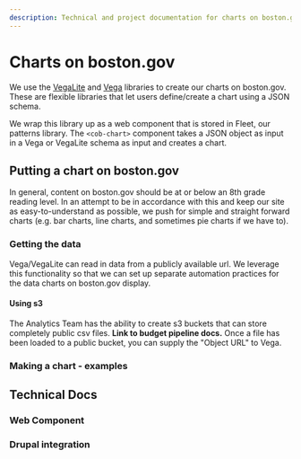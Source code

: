 ```yaml
---
description: Technical and project documentation for charts on boston.gov.
---
```


# Charts on boston.gov

We use the [VegaLite](https://vega.github.io/vega-lite/) and [Vega](https://vega.github.io/vega/) libraries to create our charts on boston.gov. These are flexible libraries that let users define/create a chart using a JSON schema. 

We wrap this library up as a web component that is stored in Fleet, our patterns library. The `<cob-chart>` component takes a JSON object as input in a Vega or VegaLite schema as input and creates a chart. 

## Putting a chart on boston.gov

In general, content on boston.gov should be at or below an 8th grade reading level. In an attempt to be in accordance with this and keep our site as easy-to-understand as possible, we push for simple and straight forward charts \(e.g. bar charts, line charts, and sometimes pie charts if we have to\). 

### Getting the data

Vega/VegaLite can read in data from a publicly available url. We leverage this functionality so that we can set up separate automation practices for the data charts on boston.gov display. 

#### Using s3

The Analytics Team has the ability to create s3 buckets that can store completely public csv files. **Link to budget pipeline docs.** Once a file has been loaded to a public bucket, you can supply the "Object URL" to Vega. 

### Making a chart - examples

## Technical Docs

### Web Component

### Drupal integration

